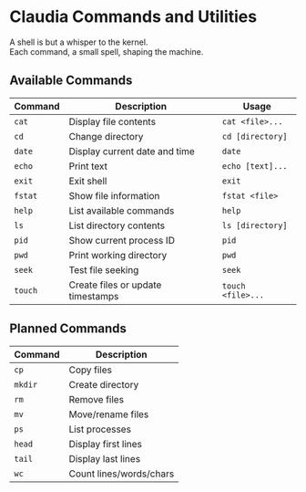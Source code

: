 # Claudia Commands and Utilities
A shell is but a whisper to the kernel.  
Each command, a small spell, shaping the machine.

## Available Commands

| Command | Description | Usage |
|---------|-------------|-------|
| `cat` | Display file contents | `cat <file>...` |
| `cd` | Change directory | `cd [directory]` |
| `date` | Display current date and time | `date` |
| `echo` | Print text | `echo [text]...` |
| `exit` | Exit shell | `exit` |
| `fstat` | Show file information | `fstat <file>` |
| `help` | List available commands | `help` |
| `ls` | List directory contents | `ls [directory]` |
| `pid` | Show current process ID | `pid` |
| `pwd` | Print working directory | `pwd` |
| `seek` | Test file seeking | `seek` |
| `touch` | Create files or update timestamps | `touch <file>...` |

## Planned Commands

| Command | Description |
|---------|-------------|
| `cp` | Copy files |
| `mkdir` | Create directory |
| `rm` | Remove files |
| `mv` | Move/rename files |
| `ps` | List processes |
| `head` | Display first lines |
| `tail` | Display last lines |
| `wc` | Count lines/words/chars |